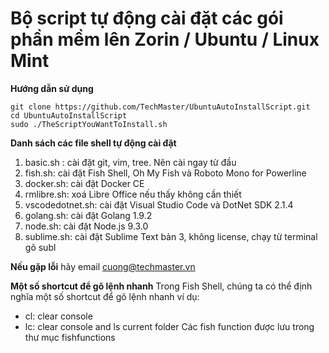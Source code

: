 # Bộ script tự động cài đặt các gói phần mềm lên Zorin / Ubuntu / Linux Mint

**Hướng dẫn sử dụng**
```shell
git clone https://github.com/TechMaster/UbuntuAutoInstallScript.git
cd UbuntuAutoInstallScript
sudo ./TheScriptYouWantToInstall.sh
```

**Danh sách các file shell tự động cài đặt**
1. basic.sh : cài đặt git, vim, tree. Nên cài ngay từ đầu
2. fish.sh: cài đặt Fish Shell, Oh My Fish và Roboto Mono for Powerline
3. docker.sh: cài đặt Docker CE
4. rmlibre.sh: xoá Libre Office nếu thấy không cần thiết
5. vscodedotnet.sh: cài đặt Visual Studio Code và DotNet SDK 2.1.4
6. golang.sh: cài đặt Golang 1.9.2
7. node.sh: cài đặt Node.js 9.3.0
8. sublime.sh: cài đặt Sublime Text bản 3, không license, chạy từ terminal gõ subl

**Nếu gặp lỗi**
hãy email cuong@techmaster.vn

**Một số shortcut để gõ lệnh nhanh**
Trong Fish Shell, chúng ta có thể định nghĩa một số shortcut để gõ lệnh nhanh ví dụ:
- cl: clear console
- lc: clear console and ls current folder
Các fish function được lưu trong thư mục fishfunctions